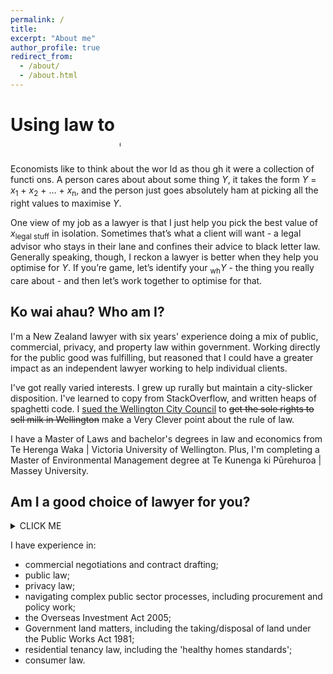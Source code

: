 ```yaml
---
permalink: /
title: 
excerpt: "About me"
author_profile: true
redirect_from: 
  - /about/
  - /about.html
---
```


  <style>
      .type {
  display:inline-block;
}
.type > span {
  display:grid;
  overflow: hidden;
  height:1.2em;
}
.type span span {
  width:0%;
  max-width:max-content;
  overflow: hidden;
  height:inherit;
  word-break:break-all;
  animation:
    c 0.5s infinite steps(1),  
    t 2s linear infinite alternate,
    m 12s steps(3) infinite;
}
.type span span:before {
  content:" ";
  display:inline-block;
}
@keyframes t{
  90%,100% {width:100%}
}
@keyframes c{
  0%,100%{box-shadow:5px 0 0 #0000}
  50%    {box-shadow:5px 0 0 red  }
}
@keyframes m{
  100% {transform:translateY(-300%)}
}

    </style>
<h1>
Using law to <span class="type">
  <span>
    <span>💧 over spilt 🥛.</span>
    <span>prevent 🥛 getting spilt.</span>
    <span>🪣 🧽 clean up spilt 🥛. </span>
  </span>
</span>
</h1>


Economists like to think about the wor ld as thou gh it were a collection of functi ons. A person cares about about some thing *Y*, it takes the form *Y* = *x*<sub>1</sub> + *x*<sub>2</sub> + … + *x*<sub>n</sub>, and the person just goes absolutely ham at picking all the right values to maximise *Y*.

One view of my job as a lawyer is that I just help you pick the best value of *x*<sub>legal stuff</sub> in isolation. Sometimes that’s what a client will want - a legal advisor who stays in their lane and confines their advice to black letter law. Generally speaking, though, I reckon a lawyer is better when they help you optimise for *Y*. If you’re game, let’s identify your <sub>wh</sub>*Y* - the thing you really care about - and then let’s work together to optimise for that.

## Ko wai ahau? Who am I?
I'm a New Zealand lawyer with six years' experience doing a mix of public, commercial, privacy, and property law within government. Working directly for the public good was fulfilling, but reasoned that I could have a greater impact as an independent lawyer working to help individual clients.

I've got really varied interests. I grew up rurally but maintain a city-slicker disposition. I've learned to copy from StackOverflow, and written heaps of spaghetti code. I [sued the Wellington City Council](https://www.stuff.co.nz/national/crime/125163476/lawyer-appeals-102yearold-law-about-wellingtons-milk-supply) to ~~get the sole rights to sell milk in Wellington~~ make a Very Clever point about the rule of law.

I have a Master of Laws and bachelor's degrees in law and economics from Te Herenga Waka | Victoria University of Wellington. Plus, I'm completing a Master of Environmental Management degree at Te Kunenga ki Pūrehuroa | Massey University.


## Am I a good choice of lawyer for you?

<details><summary>CLICK ME</summary>
<p>

#### We can hide anything, even code!

    ```ruby
      puts "Hello World"
    ```

</p>
</details>



 


I have experience in:

* commercial negotiations and contract drafting;
* public law;
* privacy law;
* navigating complex public sector processes, including procurement and policy work;
* the Overseas Investment Act 2005;
* Government land matters, including the taking/disposal of land under the Public Works Act 1981;
* residential tenancy law, including the 'healthy homes standards';
* consumer law.
